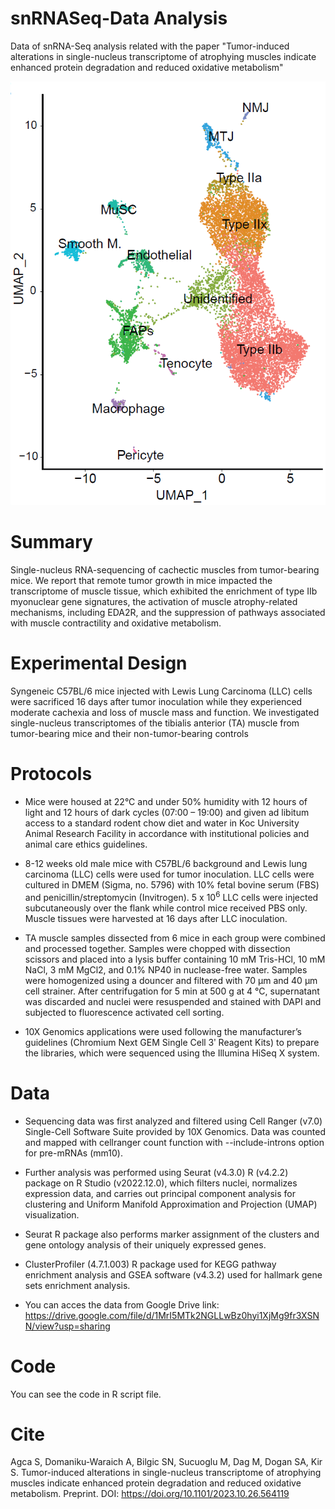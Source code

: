 # snRNASeq-Data Analysis
Data of snRNA-Seq analysis related with the paper "Tumor-induced alterations in single-nucleus transcriptome of atrophying muscles indicate enhanced protein degradation and reduced oxidative metabolism"

![](https://github.com/agcasamet/snRNASeq-Data/blob/main/UMAP.png)

# Summary
Single-nucleus RNA-sequencing of cachectic muscles from tumor-bearing mice.
We report that remote tumor growth in mice impacted the transcriptome of muscle tissue, which exhibited the enrichment of type IIb myonuclear gene signatures, the activation of muscle atrophy-related mechanisms, including EDA2R, and the suppression of pathways associated with muscle contractility and oxidative metabolism. 

# Experimental Design
Syngeneic C57BL/6 mice injected with Lewis Lung Carcinoma (LLC) cells were sacrificed 16 days after tumor inoculation while they experienced moderate cachexia and loss of muscle mass and function. We investigated single-nucleus transcriptomes of the tibialis anterior (TA) muscle from tumor-bearing mice and their non-tumor-bearing controls

# Protocols
- Mice were housed at 22°C and under 50% humidity with 12 hours of light and 12 hours of dark cycles (07:00 – 19:00) and given ad libitum access to a standard rodent chow diet and water in Koc University Animal Research Facility in accordance with institutional policies and animal care ethics guidelines.

- 8-12 weeks old male mice with C57BL/6 background and Lewis lung carcinoma (LLC) cells were used for tumor inoculation. LLC cells were cultured in DMEM (Sigma, no. 5796) with 10% fetal bovine serum (FBS) and penicillin/streptomycin (Invitrogen). 5 x 10<sup>6</sup> LLC cells were injected subcutaneously over the flank while control mice received PBS only. Muscle tissues were harvested at 16 days after LLC inoculation.

- TA muscle samples dissected from 6 mice in each group were combined and processed together. Samples were chopped with dissection scissors and placed into a lysis buffer containing 10 mM Tris-HCl, 10 mM NaCl, 3 mM MgCl2, and 0.1% NP40 in nuclease-free water. Samples were homogenized using a douncer and filtered with 70 µm and 40 µm cell strainer. After centrifugation for 5 min at 500 g at 4 °C, supernatant was discarded and nuclei were resuspended and stained with DAPI and subjected to fluorescence activated cell sorting.

- 10X Genomics applications were used following the manufacturer’s guidelines (Chromium Next GEM Single Cell 3ʹ Reagent Kits) to prepare the libraries, which were sequenced using the Illumina HiSeq X system.

# Data
- Sequencing data was first analyzed and filtered using Cell Ranger (v7.0) Single-Cell Software Suite provided by 10X Genomics. Data was counted and mapped with cellranger count function with --include-introns option for pre-mRNAs (mm10). 

- Further analysis was performed using Seurat (v4.3.0) R (v4.2.2) package on R Studio (v2022.12.0), which filters nuclei, normalizes expression data, and carries out principal component analysis for clustering and Uniform Manifold Approximation and Projection (UMAP) visualization.

- Seurat R package also performs marker assignment of the clusters and gene ontology analysis of their uniquely expressed genes. 

- ClusterProfiler (4.7.1.003) R package used for KEGG pathway enrichment analysis and GSEA software (v4.3.2) used for hallmark gene sets enrichment analysis. 

- You can acces the data from Google Drive link: https://drive.google.com/file/d/1MrI5MTk2NGLLwBz0hyi1XjMg9fr3XSNN/view?usp=sharing

# Code
You can see the code in R script file.

# Cite
Agca S, Domaniku-Waraich A, Bilgic SN, Sucuoglu M, Dag M, Dogan SA, Kir S. Tumor-induced alterations in single-nucleus transcriptome of atrophying muscles indicate enhanced protein degradation and reduced oxidative metabolism. Preprint. DOI: https://doi.org/10.1101/2023.10.26.564119
